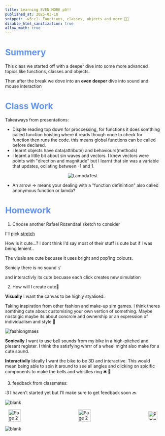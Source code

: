 ```yaml
---
title: Learning EVEN MORE p5!!
published_at: 2025-03-18
snippet: -w3:c1- Functions, classes, objects and more 😵‍💫
disable_html_sanitization: true
allow_math: true
---
```


<h1 style="color:CornflowerBlue;">Summery</h1>

This class we started off with a deeper dive into some more advanced topics like functions, classes and objects.

Then after the break we dove into an **even deeper** dive into sound and mouse interaction


<h1 style="color:CornflowerBlue;">Class Work</h1>

Takeaways from presentations:
- Dispite reading top down for proccessing, for functions it does somthing called function hoisting where it reads though once to check for function then runs the code. this means global functions can be called before declared. 
- I learnt objects have data(attribute) and behaviours(methods)
- I learnt a little bit about sin waves and vectors. I knew vectors were points with "direction and magnitude" but I learnt that sin was a variable that updates, ocilating between -1 and 1.

<p style="text-align:center;"> 
<img src="/Images/w3/oh-yeah-vector.gif" alt="LambdaTest">
</p>

- An arrow => means your dealing with a "function definintion" also called anonymous function or lamda?


<h1 style="color:CornflowerBlue;">Homework</h1>

1) Choose another Rafael Rozendaal sketch to consider

I'll pick <a href="https://www.newrafael.com/stretch/" target="_blank">stretch</a>

How is it cute...? I dont think I'd say most of their stuff is cute but if I was being lenient..

The viuals are cute becuase it uses bright and pop'ing colours.

Sonicly there is no sound :/

and interactivly its cute becuase each click creates new simulation 

2) How will I create cute🤔

**Visually** I want the canvas to be highly styalised. 

Taking inspiration from other fashion and make-up sim games. I think theres somthing cute about customising your own vertion of something. Maybe nostalgic maybe its about concrole and ownership or an expression of individualism and style 🤷

![fashiongmaes](/Images/w3/fashionSimExample.png)

**Sonically** I want to use bell sounds from my bike in a high-pitched and plesant register. I think the satisfying whrrr of a wheel might also make for a cute sound. 

**Interactivlly** Ideally I want the bike to be 3D and interactive. This would mean being able to spin it around to see all angles and clicking on spicific components to make the bells and whistles ring 🛎️ 🔔

3) feedback from classmates:

:3 I haven't started yet but I'll make sure to get feedback soon 🔜



![blank](/Images/w1/blankpng.png)

<style>
.container {
    display: flex;
    justify-content: space-between;
    align-items: center;
    padding: 0 10px; /* Optional: Add some padding if needed */
}

.button {
    display: flex;
    align-items: center;
    /* Add additional styling for buttons if needed */
}

.button img {
    display: block;
}
</style>


<body>
    <div class="container">
        <a href="/04-learning-p5" class="button middle">
            <img id= "home_id" src="/Images/Buttons/Back.png" width="40" height="40" alt="Page 2">
        <a href="/" class="button middle">
            <img id= "home_id" src="/Images/Buttons/Home.png" width="40" height="40" alt="Page 2">
        </a>
        <a href="/06-working-on-assignment-one" class="button right">
            <img id= "next_id" src="/Images/Buttons/Forward.png" width="30" height="30" alt="Page 3">
        </a>
    </div>
</body>

![blank](/Images/w1/blankpng.png)
